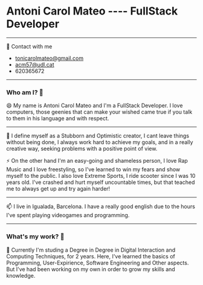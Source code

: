 # Antoni Carol Mateo ---- FullStack Developer
<hr>

🌊 Contact with me
- tonicarolmateo@gmail.com
- acm57@udl.cat
- 620365672

<hr>

### Who am I? 🐍

😄 My name is Antoni Carol Mateo and I'm a FullStack Developer. I love computers, those geenies that can make your wished came true if you talk to them in his language and with respect.
<hr>


🌱 I define myself as a Stubborn and Optimistic creator, I cant leave things without being done, I always work hard to achieve my goals, and in a really creative way, seeking problems with a positive point of view.

⚡ On the other hand I'm an easy-going and shameless person, I love Rap Music and I love freestyling, so I've learned to win my fears and show myself to the public. I also love Extreme Sports, I ride scooter since I was 10 years old. I've crashed and hurt myself uncountable times, but that teached me to always get up and try again harder!

<hr>

📫 I live in Igualada, Barcelona. I have a really good english due to the hours I've spent playing videogames and programming.
<hr>

### What's my work? 🔭

👯 Currently I'm studing a Degree in Degree in Digital Interaction and Computing Techniques, for 2 years. Here, I've learned the basics of Programming, User-Expirience, Software Engineering and Other aspects. But I've had been working on my own in order to grow my skills and knowledge.    
<!--
**antonicarol/antonicarol** is a ✨ _special_ ✨ repository because its `README.md` (this file) appears on your GitHub profile.

Here are some ideas to get you started:

- 🔭 I’m currently working on ...
- 🌱 I’m currently learning ...
- 👯 I’m looking to collaborate on ...
- 🤔 I’m looking for help with ...
- 💬 Ask me about ...
- 📫 How to reach me: ...
- 😄 Pronouns: ...
- ⚡ Fun fact: ...
-->
